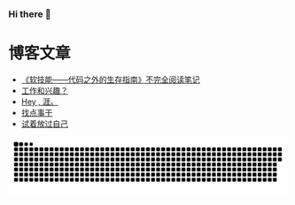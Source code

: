 ### Hi there 👋

# 博客文章
<!-- BLOG-POST-LIST:START -->
- [《软技能——代码之外的生存指南》不完全阅读笔记](https://blog.awumiao.org/1030/)
- [工作和兴趣？](https://blog.awumiao.org/1016/)
- [Hey , 涯。](https://blog.awumiao.org/988/)
- [找点事干](https://blog.awumiao.org/975/)
- [试着放过自己](https://blog.awumiao.org/962/)
<!-- BLOG-POST-LIST:END -->


![snakes](https://raw.githubusercontent.com/tianya778/tianya778/c77bd13458854dbe5fa398bf75654da2f5a0707b/github-contribution-grid-snake.svg)

